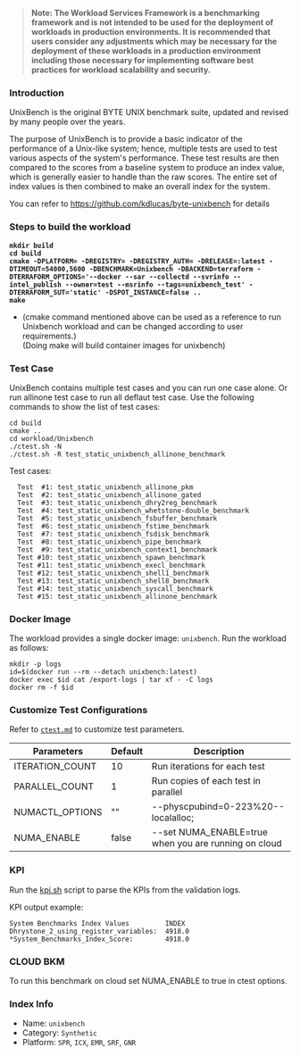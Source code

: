 >
> **Note: The Workload Services Framework is a benchmarking framework and is not intended to be used for the deployment of workloads in production environments. It is recommended that users consider any adjustments which may be necessary for the deployment of these workloads in a production environment including those necessary for implementing software best practices for workload scalability and security.**
>
### Introduction

UnixBench is the original BYTE UNIX benchmark suite, updated and revised by many people over the years.

The purpose of UnixBench is to provide a basic indicator of the performance of a Unix-like system; hence, multiple tests are used to test various aspects of the system's performance. These test results are then compared to the scores from a baseline system to produce an index value, which is generally easier to handle than the raw scores. The entire set of index values is then combined to make an overall index for the system.

You can refer to https://github.com/kdlucas/byte-unixbench for details

### Steps to build the workload

  **`mkdir build`** <br>
  **`cd build`** <br>
  **`cmake -DPLATFORM= -DREGISTRY= -DREGISTRY_AUTH= -DRELEASE=:latest -DTIMEOUT=54000,5600 -DBENCHMARK=Unixbench -DBACKEND=terraform -DTERRAFORM_OPTIONS='--docker --sar --collectd --svrinfo --intel_publish --owner=test --msrinfo --tags=unixbench_test' -DTERRAFORM_SUT='static' -DSPOT_INSTANCE=false ..`** <br>
  **`make`** <br>
- (cmake command mentioned above can be used as a reference to run Unixbench workload and can be changed according to user requirements.) <br>
(Doing make will build container images for unixbench)

### Test Case

UnixBench contains multiple test cases and you can run one case alone. Or run allinone test case to run all deflaut test case.
Use the following commands to show the list of test cases:
```
cd build
cmake ..
cd workload/Unixbench
./ctest.sh -N
./ctest.sh -R test_static_unixbench_allinone_benchmark
```
Test cases:
```
  Test  #1: test_static_unixbench_allinone_pkm
  Test  #2: test_static_unixbench_allinone_gated
  Test  #3: test_static_unixbench_dhry2reg_benchmark
  Test  #4: test_static_unixbench_whetstone-double_benchmark
  Test  #5: test_static_unixbench_fsbuffer_benchmark
  Test  #6: test_static_unixbench_fstime_benchmark
  Test  #7: test_static_unixbench_fsdisk_benchmark
  Test  #8: test_static_unixbench_pipe_benchmark
  Test  #9: test_static_unixbench_context1_benchmark
  Test #10: test_static_unixbench_spawn_benchmark
  Test #11: test_static_unixbench_execl_benchmark
  Test #12: test_static_unixbench_shell1_benchmark
  Test #13: test_static_unixbench_shell8_benchmark
  Test #14: test_static_unixbench_syscall_benchmark
  Test #15: test_static_unixbench_allinone_benchmark
```
### Docker Image
The workload provides a single docker image: `unixbench`. Run the workload as follows:

```
mkdir -p logs
id=$(docker run --rm --detach unixbench:latest)
docker exec $id cat /export-logs | tar xf - -C logs
docker rm -f $id
```
### Customize Test Configurations
Refer to [`ctest.md`](../../doc/user-guide/executing-workload/ctest.md#Customize%20Configurations) to customize test parameters.

| Parameters                           | Default        | Description                                                  |
| ------------------------------------ | -------------- | ------------------------------------------------------------ |
| ITERATION_COUNT                      | 10             | Run <count> iterations for each test                         |
| PARALLEL_COUNT                       | 1              | Run <n> copies of each test in parallel                      |
| NUMACTL_OPTIONS                      | ""             | --physcpubind=0-223%20--localalloc;                          |
| NUMA_ENABLE                          | false          |  --set NUMA_ENABLE=true when you are running on cloud        |


### KPI

Run the [kpi.sh](kpi.sh) script to parse the KPIs from the validation logs.

KPI output example:
```
System Benchmarks Index Values         INDEX
Dhrystone_2_using_register_variables:  4918.0
*System_Benchmarks_Index_Score:        4918.0
```
### CLOUD BKM

To run this benchmark on cloud set NUMA_ENABLE to true in ctest options.



### Index Info
- Name: `unixbench`
- Category: `Synthetic`
- Platform: `SPR`, `ICX`, `EMR`, `SRF`, `GNR`




